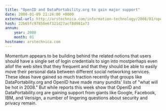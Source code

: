 ```yaml
---
title: "OpenID and DataPortability.org to gain major support"
date: 2008-01-09 21:24:00 +0000
external-url: http://arstechnica.com/information-technology/2008/01/openid-and-dataportability-to-gain-major-support/
hash: 22b65fc97858e6f321d27acf8d981a73
annum:
    year: 2008
    month: 01
hostname: arstechnica.com
---
```


Momentum appears to be building behind the related notions that users should have a single set of login credentials to sign into mostperhaps even allof the web sites that they frequent and that they should be able to easily move their personal data between different social networking services. These ideas have gained so much traction recently that groups like DataPortability.org and OpenID have made many pundits' lists of "what will be hot in 2008." But while reports this week show that OpenID and DataPortability.org are gaining support from giants like Google, Facebook, IBM, and Verisign, a number of lingering questions about security and privacy remain.
